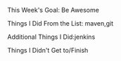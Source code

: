 
This Week's Goal: Be Awesome

Things I Did From the List: maven,git

Additional Things I Did:jenkins

Things I Didn't Get to/Finish
